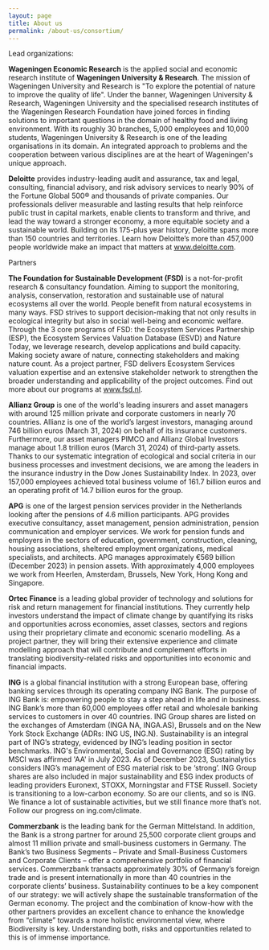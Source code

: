 ```yaml
---
layout: page
title: About us
permalink: /about-us/consortium/
---
```


Lead organizations:

**Wageningen Economic Research** is the applied social and economic research institute of **Wageningen University & Research**. The mission of Wageningen University and Research is "To explore the potential of nature to improve the quality of life". Under the banner, Wageningen University & Research, Wageningen University and the specialised research institutes of the Wageningen Research Foundation have joined forces in finding solutions to important questions in the domain of healthy food and living environment. With its roughly 30 branches, 5,000 employees and 10,000 students, Wageningen University & Research is one of the leading organisations in its domain. An integrated approach to problems and the cooperation between various disciplines are at the heart of Wageningen's unique approach.

**Deloitte** provides industry-leading audit and assurance, tax and legal, consulting, financial advisory, and risk advisory services to nearly 90% of the Fortune Global 500® and thousands of private companies. Our professionals deliver measurable and lasting results that help reinforce public trust in capital markets, enable clients to transform and thrive, and lead the way toward a stronger economy, a more equitable society and a sustainable world. Building on its 175-plus year history, Deloitte spans more than 150 countries and territories. Learn how Deloitte’s more than 457,000 people worldwide make an impact that matters at www.deloitte.com. 



Partners

**The Foundation for Sustainable Development (FSD)** is a not-for-profit research & consultancy foundation. Aiming to support the monitoring, analysis, conservation, restoration and sustainable use of natural ecosystems all over the world. People benefit from natural ecosystems in many ways. FSD strives to support decision-making that not only results in ecological integrity but also in social well-being and economic welfare. Through the 3 core programs of FSD: the Ecosystem Services Partnership (ESP), the Ecosystem Services Valuation Database (ESVD) and Nature Today, we leverage research, develop applications and build capacity. Making society aware of nature, connecting stakeholders and making nature count. As a project partner, FSD delivers Ecosystem Services valuation expertise and an extensive stakeholder network to strengthen the broader understanding and applicability of the project outcomes. Find out more about our programs at www.fsd.nl.

**Allianz Group** is one of the world's leading insurers and asset managers with around 125 million private and corporate customers in nearly 70 countries. Allianz is one of the world’s largest investors, managing around 746 billion euros (March 31, 2024) on behalf of its insurance customers. Furthermore, our asset managers PIMCO and Allianz Global Investors manage about 1.8 trillion euros (March 31, 2024) of third-party assets. Thanks to our systematic integration of ecological and social criteria in our business processes and investment decisions, we are among the leaders in the insurance industry in the Dow Jones Sustainability Index. In 2023, over 157,000 employees achieved total business volume of 161.7 billion euros and an operating profit of 14.7 billion euros for the group. 

**APG** is one of the largest pension services provider in the Netherlands looking after the pensions of 4.6 million participants. APG provides executive consultancy, asset management, pension administration, pension communication and employer services. We work for pension funds and employers in the sectors of education, government, construction, cleaning, housing associations, sheltered employment organizations, medical specialists, and architects. APG manages approximately €569 billion (December 2023) in pension assets. With approximately 4,000 employees we work from Heerlen, Amsterdam, Brussels, New York, Hong Kong and Singapore.

**Ortec Finance** is a leading global provider of technology and solutions for risk and return management for financial institutions. They currently help investors understand the impact of climate change by quantifying its risks and opportunities across economies, asset classes, sectors and regions using their proprietary climate and economic scenario modelling. As a project partner, they will bring their extensive experience and climate modelling approach that will contribute and complement efforts in translating biodiversity-related risks and opportunities into economic and financial impacts. 

**ING** is a global financial institution with a strong European base, offering banking services through its operating company ING Bank. The purpose of ING Bank is: empowering people to stay a step ahead in life and in business. ING Bank’s more than 60,000 employees offer retail and wholesale banking services to customers in over 40 countries. ING Group shares are listed on the exchanges of Amsterdam (INGA NA, INGA.AS), Brussels and on the New York Stock Exchange (ADRs: ING US, ING.N). Sustainability is an integral part of ING’s strategy, evidenced by ING’s leading position in sector benchmarks. ING's Environmental, Social and Governance (ESG) rating by MSCI was affirmed 'AA' in July 2023. As of December 2023, Sustainalytics considers ING’s management of ESG material risk to be ‘strong’. ING Group shares are also included in major sustainability and ESG index products of leading providers Euronext, STOXX, Morningstar and FTSE Russell. Society is transitioning to a low-carbon economy. So are our clients, and so is ING. We finance a lot of sustainable activities, but we still finance more that’s not. Follow our progress on ing.com/climate.

**Commerzbank** is the leading bank for the German Mittelstand. In addition, the Bank is a strong partner for around 25,500 corporate client groups and almost 11 million private and small-business customers in Germany. The Bank’s two Business Segments – Private and Small-Business Customers and Corporate Clients – offer a comprehensive portfolio of financial services. Commerzbank transacts approximately 30% of Germany’s foreign trade and is present internationally in more than 40 countries in the corporate clients’ business. Sustainability continues to be a key component of our strategy: we will actively shape the sustainable transformation of the German economy. The project and the combination of know-how with the other partners provides an excellent chance to enhance the knowledge from “climate” towards a more holistic environmental view, where Biodiversity is key. Understanding both, risks and opportunities related to this is of immense importance.
